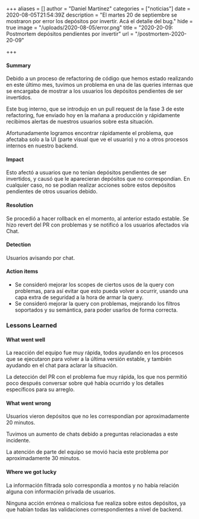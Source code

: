 +++
aliases = []
author = "Daniel Martínez"
categories = ["noticias"]
date = 2020-08-05T21:54:39Z
description = "El martes 20 de septiembre se mostraron por error los depósitos por invertir. Acá el detalle del bug."
hide = true
image = "/uploads/2020-08-05/error.png"
title = "2020-20-09: Postmortem depósitos pendientes por invertir"
url = "/postmortem-2020-20-09"

+++
#### Summary

Debido a un proceso de refactoring de código que hemos estado realizando en este último mes, tuvimos un problema en una de las queries internas que se encargaba de mostrar a los usuarios los depósitos pendientes de ser invertidos.

Este bug interno, que se introdujo en un pull request de la fase 3 de este refactoring, fue enviado hoy en la mañana a producción y rápidamente recibimos alertas de nuestros usuarios sobre esta situación. 

Afortunadamente logramos encontrar rápidamente el problema, que afectaba solo a la UI (parte visual que ve el usuario) y no a otros procesos internos en nuestro backend.

#### Impact

Esto afectó a usuarios que no tenían depósitos pendientes de ser invertidos, y causó que le aparecieran depósitos que no correspondían. En cualquier caso, no se podían realizar acciones sobre estos depósitos pendientes de otros usuarios debido.

#### Resolution

Se procedió a hacer rollback en el momento, al anterior estado estable. Se hizo revert del PR con problemas y se notificó a los usuarios afectados vía Chat.

#### Detection

Usuarios avisando por chat.

#### Action items

*  Se consideró mejorar los scopes de ciertos usos de la query con problemas, para así evitar que esto pueda volver a ocurrir, usando una capa extra de seguridad a la hora de armar la query.
* Se consideró mejorar la query con problemas, mejorando los filtros soportados y su semántica, para poder usarlos de forma correcta.

### Lessons Learned

#### What went well

La reacción del equipo fue muy rápida, todos ayudando en los procesos que se ejecutaron para volver a la última versión estable, y también ayudando en el chat para aclarar la situación.

La detección del PR con el problema fue muy rápida, los que nos permitió poco después conversar sobre qué había ocurrido y los detalles específicos para su arreglo.

#### What went wrong

Usuarios vieron depósitos que no les correspondían por aproximadamente 20 minutos.

Tuvimos un aumento de chats debido a preguntas relacionadas a este incidente.

La atención de parte del equipo se movió hacia este problema por aproximadamente 30 minutos.

#### Where we got lucky

La información filtrada solo correspondía a montos y no había relación alguna con información privada de usuarios.

Ninguna acción errónea o maliciosa fue realiza sobre estos depósitos, ya que habían todas las validaciones correspondientes a nivel de backend.
